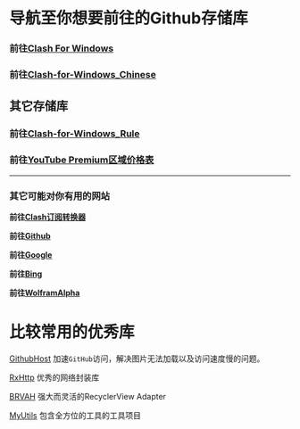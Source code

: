 # 导航至你想要前往的Github存储库

### 前往[Clash For Windows](https://github.com/Fndroid/clash_for_windows_pkg)

### 前往[Clash-for-Windows_Chinese](https://github.com/ender-zhao/Clash-for-Windows_Chinese)

## 其它存储库

### 前往[Clash-for-Windows_Rule](https://github.com/ender-zhao/Clash-for-Windows_Rule)
### 前往[YouTube Premium区域价格表](https://github.com/ender-zhao/YT-Premium-Area-price)

***

### 其它可能对你有用的网站

**前往[Clash订阅转换器](https://acl4ssr-sub.github.io)**

**前往[Github](https://github.com)**

**前往[Google](https://google.com)**

**前往[Bing](https://www.bing.com)**

**前往[WolframAlpha](https://www.wolframalpha.com/)**

# 比较常用的优秀库

[GithubHost](https://github.com/ineo6/hosts) 加速`GitHub`访问，解决图片无法加载以及访问速度慢的问题。

[RxHttp](https://github.com/liujingxing/rxhttp) 优秀的网络封装库

[BRVAH](https://github.com/CymChad/BaseRecyclerViewAdapterHelper) 强大而灵活的RecyclerView Adapter

[MyUtils](https://github.com/LiqiNew/MyUtils) 包含全方位的工具的工具项目




